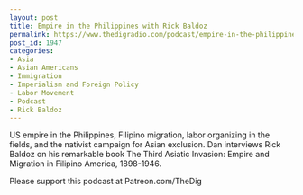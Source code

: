 ```yaml
---
layout: post
title: Empire in the Philippines with Rick Baldoz
permalink: https://www.thedigradio.com/podcast/empire-in-the-philippines-with-rick-baldoz/index.html
post_id: 1947
categories: 
- Asia
- Asian Americans
- Immigration
- Imperialism and Foreign Policy
- Labor Movement
- Podcast
- Rick Baldoz
---
```


US empire in the Philippines, Filipino migration, labor organizing in the fields, and the nativist campaign for Asian exclusion. Dan interviews Rick Baldoz on his remarkable book The Third Asiatic Invasion: Empire and Migration in Filipino America, 1898-1946.

Please support this podcast at Patreon.com/TheDig